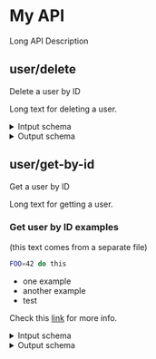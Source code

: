 

# My API



Long API Description






## user/delete

Delete a user by ID

Long text for deleting a user.




<details>
<summary>Intput schema</summary>

~~~json
{
  "type" : "integer",
  "format" : "int64",
  "minimum" : 1
}
~~~

</details>



<details>
<summary>Output schema</summary>

~~~json
{
  "type" : "object",
  "properties" : {
    "message" : {
      "type" : "string"
    }
  },
  "required" : [ "message" ]
}
~~~

</details>




## user/get-by-id

Get a user by ID

Long text for getting a user.



### Get user by ID examples

(this text comes from a separate file)

~~~bash
FOO=42 do this
~~~

- one example
- another example
- test

[link]: test.com

Check this [link][link] for more info.




<details>
<summary>Intput schema</summary>

~~~json
{
  "type" : "integer",
  "format" : "int64"
}
~~~

</details>



<details>
<summary>Output schema</summary>

~~~json
{
  "type" : "object",
  "additionalProperties" : {
    "anyOf" : [ {
      "type" : "integer",
      "format" : "int64"
    }, {
      "type" : "string"
    } ]
  }
}
~~~

</details>



